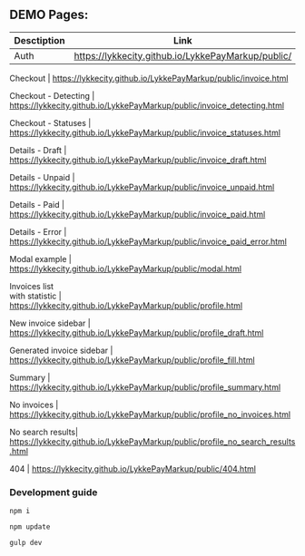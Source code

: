 ## DEMO Pages:

Desctiption | Link
----------- | ----
Auth        | https://lykkecity.github.io/LykkePayMarkup/public/

[//]: # (http://localhost:9006)
Checkout    | https://lykkecity.github.io/LykkePayMarkup/public/invoice.html

[//]: # (http://localhost:9006/invoice.html)
Checkout - Detecting | https://lykkecity.github.io/LykkePayMarkup/public/invoice_detecting.html

[//]: # (http://localhost:9006/invoice_detecting.html)
Checkout - Statuses | https://lykkecity.github.io/LykkePayMarkup/public/invoice_statuses.html

[//]: # (http://localhost:9006/invoice_statuses.html)
Details - Draft | https://lykkecity.github.io/LykkePayMarkup/public/invoice_draft.html

[//]: # (http://localhost:9006/invoice_draft.html)
Details - Unpaid | https://lykkecity.github.io/LykkePayMarkup/public/invoice_unpaid.html

[//]: # (http://localhost:9006/invoice_unpaid.html)
Details - Paid | https://lykkecity.github.io/LykkePayMarkup/public/invoice_paid.html

[//]: # (http://localhost:9006/invoice_paid.html)
Details - Error | https://lykkecity.github.io/LykkePayMarkup/public/invoice_paid_error.html

[//]: # (http://localhost:9006/invoice_paid_error.html)
Modal example | https://lykkecity.github.io/LykkePayMarkup/public/modal.html

[//]: # (http://localhost:9006/modal.html)
Invoices list <br>with statistic | https://lykkecity.github.io/LykkePayMarkup/public/profile.html

[//]: # (http://localhost:9006/profile.html)
New invoice sidebar | https://lykkecity.github.io/LykkePayMarkup/public/profile_draft.html

[//]: # (http://localhost:9006/profile_draft.html)
Generated invoice sidebar | https://lykkecity.github.io/LykkePayMarkup/public/profile_fill.html

[//]: # (http://localhost:9006/profile_fill.html)
Summary | https://lykkecity.github.io/LykkePayMarkup/public/profile_summary.html

[//]: # (http://localhost:9006/profile_summary.html)
No invoices | https://lykkecity.github.io/LykkePayMarkup/public/profile_no_invoices.html

[//]: # (http://localhost:9006/profile_no_invoices.html)
No search results| https://lykkecity.github.io/LykkePayMarkup/public/profile_no_search_results.html

[//]: # (http://localhost:9006/profile_no_search_results.html)
404 | https://lykkecity.github.io/LykkePayMarkup/public/404.html

[//]: # (http://localhost:9006/404.html)

### Development guide

`npm i`

`npm update`

`gulp dev`









